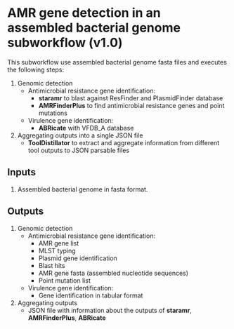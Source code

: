 # AMR gene detection in an assembled bacterial genome subworkflow (v1.0)

This subworkflow use assembled bacterial genome fasta files and executes the following steps:
1. Genomic detection
    - Antimicrobial resistance gene identification:
        - **staramr** to blast against ResFinder and PlasmidFinder database
        - **AMRFinderPlus** to find antimicrobial resistance genes and point mutations 
    - Virulence gene identification:
        - **ABRicate** with VFDB_A database
2. Aggregating outputs into a single JSON file
    - **ToolDistillator** to extract and aggregate information from different tool outputs to JSON parsable files

## Inputs

1. Assembled bacterial genome in fasta format.

## Outputs

1. Genomic detection
    - Antimicrobial resistance gene identification:
        - AMR gene list
        - MLST typing
        - Plasmid gene identification
        - Blast hits
        - AMR gene fasta (assembled nucleotide sequences)
        - Point mutation list
    - Virulence gene identification:
        - Gene identification in tabular format
2. Aggregating outputs
    - JSON file with information about the outputs of **staramr**, **AMRFinderPlus**, **ABRicate**